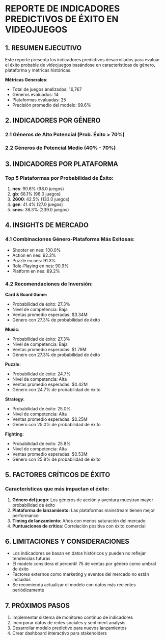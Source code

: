 
# REPORTE DE INDICADORES PREDICTIVOS DE ÉXITO EN VIDEOJUEGOS

## 1. RESUMEN EJECUTIVO

Este reporte presenta los indicadores predictivos desarrollados para evaluar el éxito probable 
de videojuegos basándose en características de género, plataforma y métricas históricas.

**Métricas Generales:**
- Total de juegos analizados: 16,767
- Géneros evaluados: 14
- Plataformas evaluadas: 25
- Precisión promedio del modelo: 99.6%

## 2. INDICADORES POR GÉNERO

### 2.1 Géneros de Alto Potencial (Prob. Éxito > 70%)

### 2.2 Géneros de Potencial Medio (40% - 70%)

## 3. INDICADORES POR PLATAFORMA

### Top 5 Plataformas por Probabilidad de Éxito:
1. **nes**: 90.6% (98.0 juegos)
2. **gb**: 68.1% (98.0 juegos)
3. **2600**: 42.5% (133.0 juegos)
4. **gen**: 41.4% (27.0 juegos)
5. **snes**: 36.3% (239.0 juegos)

## 4. INSIGHTS DE MERCADO

### 4.1 Combinaciones Género-Plataforma Más Exitosas:
- Shooter en nes: 100.0%
- Action en nes: 92.3%
- Puzzle en nes: 91.3%
- Role-Playing en nes: 90.9%
- Platform en nes: 89.2%

### 4.2 Recomendaciones de Inversión:

**Card & Board Game:**
- Probabilidad de éxito: 27.3%
- Nivel de competencia: Baja
- Ventas promedio esperadas: $3.34M
- Género con 27.3% de probabilidad de éxito

**Music:**
- Probabilidad de éxito: 27.3%
- Nivel de competencia: Baja
- Ventas promedio esperadas: $1.79M
- Género con 27.3% de probabilidad de éxito

**Puzzle:**
- Probabilidad de éxito: 24.7%
- Nivel de competencia: Alta
- Ventas promedio esperadas: $0.42M
- Género con 24.7% de probabilidad de éxito

**Strategy:**
- Probabilidad de éxito: 25.0%
- Nivel de competencia: Alta
- Ventas promedio esperadas: $0.25M
- Género con 25.0% de probabilidad de éxito

**Fighting:**
- Probabilidad de éxito: 25.8%
- Nivel de competencia: Alta
- Ventas promedio esperadas: $0.53M
- Género con 25.8% de probabilidad de éxito

## 5. FACTORES CRÍTICOS DE ÉXITO

### Características que más impactan el éxito:
1. **Género del juego**: Los géneros de acción y aventura muestran mayor probabilidad de éxito
2. **Plataforma de lanzamiento**: Las plataformas mainstream tienen mejor performance
3. **Timing de lanzamiento**: Años con menos saturación del mercado
4. **Puntuaciones de crítica**: Correlación positiva con éxito comercial

## 6. LIMITACIONES Y CONSIDERACIONES

- Los indicadores se basan en datos históricos y pueden no reflejar tendencias futuras
- El modelo considera el percentil 75 de ventas por género como umbral de éxito
- Factores externos como marketing y eventos del mercado no están incluidos
- Se recomienda actualizar el modelo con datos más recientes periódicamente

## 7. PRÓXIMOS PASOS

1. Implementar sistema de monitoreo continuo de indicadores
2. Incorporar datos de redes sociales y sentiment analysis
3. Desarrollar modelo predictivo para nuevos lanzamientos
4. Crear dashboard interactivo para stakeholders
